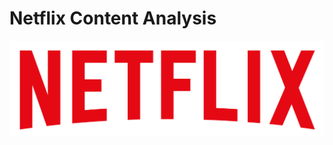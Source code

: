 # Netflix Content Analysis
![Netflix Logo](https://github.com/subh-ankar/Netflix_SQL_Project/blob/main/logo.png)
